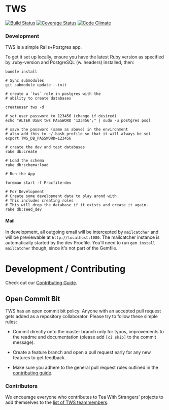 # TWS

[![Build Status](https://travis-ci.org/TeaWithStrangers/tws-on-rails.svg)](https://travis-ci.org/TeaWithStrangers/tws-on-rails)
[![Coverage Status](https://coveralls.io/repos/TeaWithStrangers/tws-on-rails/badge.png)](https://coveralls.io/r/TeaWithStrangers/tws-on-rails)
[![Code Climate](https://codeclimate.com/github/TeaWithStrangers/tws-on-rails/badges/gpa.svg)](https://codeclimate.com/github/TeaWithStrangers/tws-on-rails)

### Development

TWS is a simple Rails+Postgres app.

To get it set up locally, ensure you have the latest Ruby version as specified by .ruby-version and PostgreSQL (w. headers) installed, then:

```
bundle install

# Sync submodules
git submodule update --init

# create a `tws` role in postgres with the
# ability to create databases

createuser tws -d

# set user password to 123456 (change if desired)
echo "ALTER USER tws PASSWORD '123456';" | sudo -u postgres psql

# save the password (same as above) in the environment
# also add this to ~/.bash_profile so that it will always be set
export TWS_DB_PASSWORD=123456

# create the dev and test databases
rake db:create

# Load the schema
rake db:schema:load

# Run the App

foreman start -f Procfile-dev

# For Development
# Create some development data to play arond with
# This includes creating roles
# This will drop the database if it exists and create it again.
rake db:seed_dev
```

#### Mail

In development, all outgoing email will be intercepted by `mailcatcher`
and will be previewable at `http://localhost:1080`. The mailcatcher instance is
automatically started by the dev Procfile. You'll need to run `gem install mailcatcher`
though, since it's not part of the Gemfile.

# Development / Contributing

Check out our [Contributing Guide](http://making.teawithstrangers.com/contributing).

## Open Commit Bit

TWS has an open commit bit policy: Anyone with an accepted pull request gets
added as a repository collaborator. Please try to follow these simple rules:

* Commit directly onto the master branch only for typos, improvements to the
readme and documentation (please add `[ci skip]` to the commit message).

* Create a feature branch and open a pull request early for any new
features to get feedback.

* Make sure you adhere to the general pull request rules outlined in the
  [contributing guide](http://making.teawithstrangers.com/contributing).

### Contributors

We encourage everyone who contributes to Tea With Strangers' projects to add
themselves to the [list of TWS
teammembers](http://making.teawithstrangers.com/team/).
